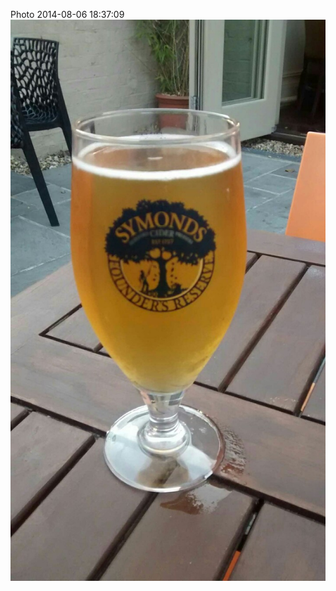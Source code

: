 <!--
title: Photo 2014-08-06 18:37:09
date: Wed Aug 06 2014 19:37:09 GMT+0100 (British Summer Time)
tags: productive,day,calls,unproductive
-->
Photo 2014-08-06 18:37:09
![](93988879227-0.jpg)

